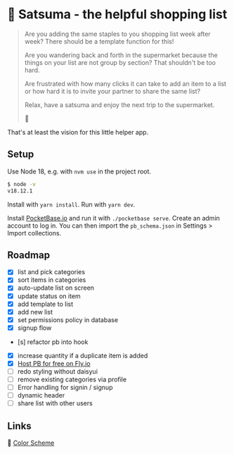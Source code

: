 # 🍊 Satsuma - the helpful shopping list

> Are you adding the same staples to you shopping list week after week? There should be a template function for this!
>
> Are you wandering back and forth in the supermarket because the things on your list are not group by section? That shouldn't be too hard.
>
> Are frustrated with how many clicks it can take to add an item to a list or how hard it is to invite your partner to share the same list?
>
> Relax, have a satsuma and enjoy the next trip to the supermarket.
>
> 🍊

That's at least the vision for this little helper app.

## Setup

Use Node 18, e.g. with `nvm use` in the project root.

```bash
$ node -v
v18.12.1
```

Install with `yarn install`. Run with `yarn dev`.

Install [PocketBase.io](https://pocketbase.io/) and run it with `./pocketbase serve`.
Create an admin account to log in. You can then import the `pb_schema.json` in Settings > Import collections.

## Roadmap

- [x] list and pick categories
- [x] sort items in categories
- [x] auto-update list on screen
- [x] update status on item
- [x] add template to list
- [x] add new list
- [x] set permissions policy in database
- [x] signup flow
- [s] refactor pb into hook
- [x] increase quantity if a duplicate item is added
- [x] [Host PB for free on Fly.io](https://github.com/pocketbase/pocketbase/discussions/537)
- [ ] redo styling without daisyui
- [ ] remove existing categories via profile
- [ ] Error handling for signin / signup
- [ ] dynamic header
- [ ] share list with other users

## Links

🎨 [Color Scheme](https://colorhunt.co/palette/cdf0eaf9f9f9f7dbf0beaee2)
